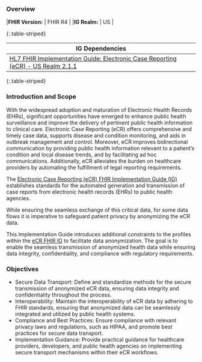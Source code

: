 ### Overview

|**FHIR Version:** |	FHIR R4 |
|**IG Realm:** |	US |

{:.table-striped}

|IG Dependencies	|
|----------------------------------|
| [HL7 FHIR Implementation Guide: Electronic Case Reporting (eCR) - US Realm 2.1.1](https://hl7.org/fhir/us/ecr/STU2.1.1/) |
{:.table-striped}


### Introduction and Scope
With the widespread adoption and maturation of Electronic Health Records (EHRs), significant opportunities have emerged to enhance public health surveillance and improve the delivery of pertinent public health information to clinical care. Electronic Case Reporting (eCR) offers comprehensive and timely case data, supports disease and condition monitoring, and aids in outbreak management and control. Moreover, eCR improves bidirectional communication by providing public health information relevant to a patient’s condition and local disease trends, and by facilitating ad hoc communications. Additionally, eCR alleviates the burden on healthcare providers by automating the fulfillment of legal reporting requirements.

The [Electronic Case Reporting (eCR) FHIR Implementation Guide (IG)](https://hl7.org/fhir/us/ecr/) establishes standards for the automated generation and transmission of case reports from electronic health records (EHRs) to public health agencies.  

While ensuring the seamless exchange of this critical data, for some data flows it is imperative to safeguard patient privacy by anonymizing the eCR data. 

This Implementation Guide introduces additional constraints to the profiles within the [eCR FHIR IG](https://hl7.org/fhir/us/ecr/) to facilitate data anonymization. The goal is to enable the seamless transmission of anonymized health data while ensuring data integrity, confidentiality, and compliance with regulatory requirements.

### Objectives

- Secure Data Transport: Define and standardize methods for the secure transmission of anonymized eCR data, ensuring data integrity and confidentiality throughout the process.
- Interoperability: Maintain the interoperability of eCR data by adhering to FHIR standards, ensuring that anonymized data can be seamlessly integrated and utilized by public health systems.
- Compliance and Best Practices: Ensure compliance with relevant privacy laws and regulations, such as HIPAA, and promote best practices for secure data transport.
- Implementation Guidance: Provide practical guidance for healthcare providers, developers, and public health agencies on implementing secure transport mechanisms within their eCR workflows.